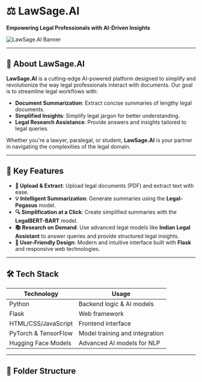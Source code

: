 # **⚖️ LawSage.AI**  
**Empowering Legal Professionals with AI-Driven Insights**

![LawSage.AI Banner](https://via.placeholder.com/1000x300?text=LawSage.AI+%7C+AI-Powered+Legal+Assistant)  
 

---

## **📜 About LawSage.AI**

**LawSage.AI** is a cutting-edge AI-powered platform designed to simplify and revolutionize the way legal professionals interact with documents. Our goal is to streamline legal workflows with:  
- **Document Summarization**: Extract concise summaries of lengthy legal documents.  
- **Simplified Insights**: Simplify legal jargon for better understanding.  
- **Legal Research Assistance**: Provide answers and insights tailored to legal queries.  

Whether you're a lawyer, paralegal, or student, **LawSage.AI** is your partner in navigating the complexities of the legal domain.  

---

## **🚀 Key Features**
- **📄 Upload & Extract**: Upload legal documents (PDF) and extract text with ease.  
- **💡 Intelligent Summarization**: Generate summaries using the **Legal-Pegasus** model.  
- **🔍 Simplification at a Click**: Create simplified summaries with the **LegalBERT-BART** model.  
- **📚 Research on Demand**: Use advanced legal models like **Indian Legal Assistant** to answer queries and provide structured legal insights.  
- **🎨 User-Friendly Design**: Modern and intuitive interface built with **Flask** and responsive web technologies.  

---

## **🛠️ Tech Stack**

| **Technology**      | **Usage**                        |  
|----------------------|----------------------------------|  
| Python              | Backend logic & AI models       |  
| Flask               | Web framework                   |  
| HTML/CSS/JavaScript | Frontend interface              |  
| PyTorch & TensorFlow| Model training and integration  |  
| Hugging Face Models | Advanced AI models for NLP      |  

---

## **📂 Folder Structure**
